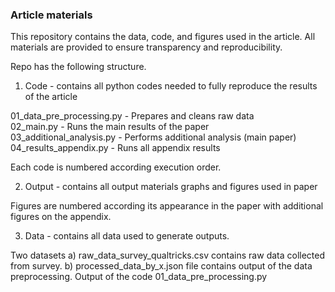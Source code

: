 ### Article materials
This repository contains the data, code, and figures used in the article. 
All materials are provided to ensure transparency and reproducibility.

Repo has the following structure.

1. Code - contains all python codes needed to fully reproduce the results of the article

01_data_pre_processing.py - Prepares and cleans raw data  
02_main.py - Runs the main results of the paper  
03_additional_analysis.py - Performs additional analysis (main paper)  
04_results_appendix.py - Runs all appendix results 

Each code is numbered according execution order. 


2. Output - contains all output materials graphs and figures used in paper

Figures are numbered according its appearance in the paper with additional figures on the appendix.

3. Data - contains all data used to generate outputs.

Two datasets 
a) raw_data_survey_qualtricks.csv contains raw data collected from survey.
b) processed_data_by_x.json file contains output of the data preprocessing. Output of the code 01_data_pre_processing.py



